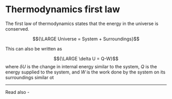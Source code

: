 # Thermodynamics first law
The first law of thermodynamics states that the energy in the universe is conserved.

$${\LARGE Universe = System + Surroundings}$$

This can also be written as 

$${\LARGE \delta U = Q-W}$$
where ${\delta U}$ is the change in internal energy similar to the system,
*Q* is the energy supplied to the system, and 
*W* is the work done by the system on its surroundings similar ot 


---
Read also - 